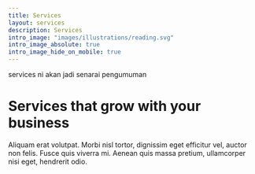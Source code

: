 ```yaml
---
title: Services
layout: services
description: Services
intro_image: "images/illustrations/reading.svg"
intro_image_absolute: true
intro_image_hide_on_mobile: true
---
```

services ni akan jadi senarai pengumuman
# Services that grow with your business

Aliquam erat volutpat. Morbi nisl tortor, dignissim eget efficitur vel, auctor non felis. Fusce quis viverra mi. Aenean quis massa pretium, ullamcorper nisi eget, hendrerit odio.
